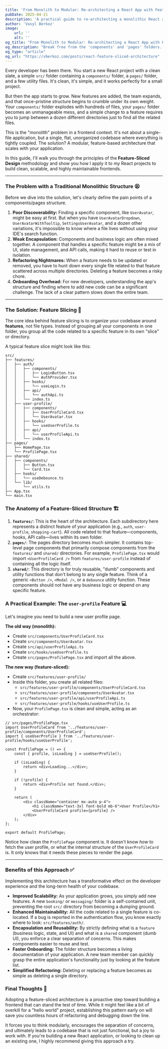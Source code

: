 ```yaml
---
title: 'From Monolith to Modular: Re-architecting a React App with Feature Slices'
pubDate: 2025-04-21
description: 'A practical guide to re-architecting a monolithic React application into a scalable, maintainable project using the Feature-Sliced Design methodology. Learn about folder structures, component co-location, and improved developer experience.'
author: 'Vasyl Berkoz'
image:
    url: ''
    alt: ''
og_title: "From Monolith to Modular: Re-architecting a React App with Feature Slices"
og_description: "Break free from the 'components' and 'pages' folders. Learn how to implement a feature-sliced architecture in your React projects for better scalability and maintainability."
og_type: "article"
og_url: "https://vberkoz.com/posts/react-feature-sliced-architecture"
---
```

Every developer has been there. You start a new React project with a clean slate, a simple `src/` folder containing a `components/` folder, a `pages/` folder, and a few utility files. It's clean, it's simple, and it works perfectly for a small project.

But then the app starts to grow. New features are added, the team expands, and that once-pristine structure begins to crumble under its own weight. Your `components/` folder explodes with hundreds of files, your `pages/` folder becomes an unmanageable mess, and a simple change to a feature requires you to jump between a dozen different directories just to find all the related files.

This is the "monolith" problem in a frontend context. It's not about a single-file application, but a single, flat, unorganized codebase where everything is tightly coupled. The solution? A modular, feature-based architecture that scales with your application.

In this guide, I'll walk you through the principles of the **Feature-Sliced Design** methodology and show you how I apply it to my React projects to build clean, scalable, and highly maintainable frontends.

-----

### **The Problem with a Traditional Monolithic Structure** 😫

Before we dive into the solution, let's clearly define the pain points of a components/pages structure.

1.  **Poor Discoverability:** Finding a specific component, like `UserAvatar`, might be easy at first. But when you have `UserAvatarDropdown`, `UserAvatarWithTooltip`, `SettingsUserAvatar`, and a dozen other variations, it's impossible to know where a file lives without using your IDE's search function.
2.  **Weak Encapsulation:** Components and business logic are often mixed together. A component that handles a specific feature might be a mix of UI, state management, and API calls, making it hard to reuse or test in isolation.
3.  **Refactoring Nightmares:** When a feature needs to be updated or removed, you have to hunt down every single file related to that feature scattered across multiple directories. Deleting a feature becomes a risky chore.
4.  **Onboarding Overhead:** For new developers, understanding the app's structure and finding where to add new code can be a significant challenge. The lack of a clear pattern slows down the entire team.

-----

### **The Solution: Feature Slicing** 🧩

The core idea behind feature slicing is to organize your codebase around **features**, not file types. Instead of grouping all your components in one folder, you group all the code related to a specific feature in its own "slice" or directory.

A typical feature slice might look like this:

```
src/
├── features/
│   ├── auth/
│   │   ├── components/
│   │   │   ├── LoginButton.tsx
│   │   │   └── AuthProvider.tsx
│   │   ├── hooks/
│   │   │   └── useLogin.ts
│   │   ├── api/
│   │   │   └── authApi.ts
│   │   └── index.ts
│   ├── user-profile/
│   │   ├── components/
│   │   │   ├── UserProfileCard.tsx
│   │   │   └── UserAvatar.tsx
│   │   ├── hooks/
│   │   │   └── useUserProfile.ts
│   │   ├── api/
│   │   │   └── userProfileApi.ts
│   │   └── index.ts
├── pages/
│   ├── HomePage.tsx
│   └── ProfilePage.tsx
├── shared/
│   ├── components/
│   │   ├── Button.tsx
│   │   └── Card.tsx
│   ├── hooks/
│   │   └── useDebounce.ts
│   └── lib/
│       └── utils.ts
├── App.tsx
└── main.tsx
```

### **The Anatomy of a Feature-Sliced Structure** 🏗️

1.  **`features/`**: This is the heart of the architecture. Each subdirectory here represents a distinct feature of your application (e.g., `auth`, `user-profile`, `shopping-cart`). All code related to that feature—components, hooks, API calls—lives within its own folder.
2.  **`pages/`**: The pages directory becomes much simpler. It contains top-level page components that primarily compose components from the `features/` and `shared/` directories. For example, `ProfilePage.tsx` would import `<UserProfileCard />` from `features/user-profile` instead of containing all the logic itself.
3.  **`shared/`**: This directory is for truly reusable, "dumb" components and utility functions that don't belong to any single feature. Think of a generic `<Button />`, `<Modal />`, or a `debounce` utility function. These components should not have any business logic or depend on any specific feature.

### **A Practical Example: The `user-profile` Feature** 💻

Let's imagine you need to build a new user profile page.

**The old way (monolith):**

  * Create `src/components/UserProfileCard.tsx`
  * Create `src/components/UserAvatar.tsx`
  * Create `src/api/userProfileApi.ts`
  * Create `src/hooks/useUserProfile.ts`
  * Create `src/pages/ProfilePage.tsx` and import all the above.

**The new way (feature-sliced):**

  * Create `src/features/user-profile/`
  * Inside this folder, you create all related files:
      * `src/features/user-profile/components/UserProfileCard.tsx`
      * `src/features/user-profile/components/UserAvatar.tsx`
      * `src/features/user-profile/api/userProfileApi.ts`
      * `src/features/user-profile/hooks/useUserProfile.ts`
  * Now, your `ProfilePage.tsx` is clean and simple, acting as an orchestrator:

<!-- end list -->

```tsx
// src/pages/ProfilePage.tsx
import UserProfileCard from '../features/user-profile/components/UserProfileCard';
import { useUserProfile } from '../features/user-profile/hooks/useUserProfile';

const ProfilePage = () => {
    const { profile, isLoading } = useUserProfile();

    if (isLoading) {
        return <div>Loading...</div>;
    }

    if (!profile) {
        return <div>Profile not found.</div>;
    }

    return (
        <div className="container mx-auto p-4">
            <h1 className="text-3xl font-bold mb-6">User Profile</h1>
            <UserProfileCard profile={profile} />
        </div>
    );
};

export default ProfilePage;
```

Notice how clean the `ProfilePage` component is. It doesn't know *how* to fetch the user profile, or what the internal structure of the `UserProfileCard` is. It only knows that it needs these pieces to render the page.

-----

### **Benefits of this Approach** ✅

Implementing this architecture has a transformative effect on the developer experience and the long-term health of your codebase.

  * **Improved Scalability:** As your application grows, you simply add new features. A new `booking/` or `messaging/` folder is a self-contained unit, preventing the root `src/` directory from becoming a dumping ground.
  * **Enhanced Maintainability:** All the code related to a single feature is co-located. If a bug is reported in the authentication flow, you know exactly where to look: `src/features/auth/`.
  * **Encapsulation and Reusability:** By strictly defining what is a `feature` (business logic, state, and UI) and what is a `shared` component (dumb UI), you enforce a clear separation of concerns. This makes components easier to reuse and test.
  * **Faster Onboarding:** The folder structure becomes a living documentation of your application. A new team member can quickly grasp the entire application's functionality just by looking at the feature list.
  * **Simplified Refactoring:** Deleting or replacing a feature becomes as simple as deleting a single directory.

### **Final Thoughts** 🤔

Adopting a feature-sliced architecture is a proactive step toward building a frontend that can stand the test of time. While it might feel like a bit of overkill for a "hello world" project, establishing this pattern early on will save you countless hours of refactoring and debugging down the line.

It forces you to think modularly, encourages the separation of concerns, and ultimately leads to a codebase that is not just functional, but a joy to work with. If you're building a new React application, or looking to clean up an existing one, I highly recommend giving this approach a try.